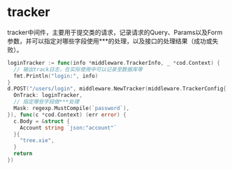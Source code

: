 # tracker

tracker中间件，主要用于提交类的请求，记录请求的Query、Params以及Form参数，并可以指定对哪些字段使用***的处理，以及接口的处理结果（成功或失败）。

```go
loginTracker := func(info *middleware.TrackerInfo, _ *cod.Context) {
  // 输出track日志，在实际使用中可以记录至数据库等
  fmt.Println("login:", info)
}
d.POST("/users/login", middleware.NewTracker(middleware.TrackerConfig{
  OnTrack: loginTracker,
  // 指定哪些字段做***处理
  Mask: regexp.MustCompile(`password`),
}), func(c *cod.Context) (err error) {
  c.Body = &struct {
    Account string `json:"account"`
  }{
    "tree.xie",
  }
  return
})
```